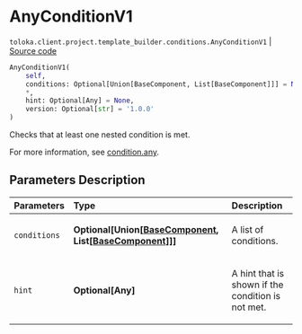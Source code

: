 # AnyConditionV1
`toloka.client.project.template_builder.conditions.AnyConditionV1` | [Source code](https://github.com/Toloka/toloka-kit/blob/v1.2.2/src/client/project/template_builder/conditions.py#L74)

```python
AnyConditionV1(
    self,
    conditions: Optional[Union[BaseComponent, List[BaseComponent]]] = None,
    *,
    hint: Optional[Any] = None,
    version: Optional[str] = '1.0.0'
)
```

Checks that at least one nested condition is met.


For more information, see [condition.any](https://toloka.ai/docs/template-builder/reference/condition.any).

## Parameters Description

| Parameters | Type | Description |
| :----------| :----| :-----------|
`conditions`|**Optional\[Union\[[BaseComponent](toloka.client.project.template_builder.base.BaseComponent.md), List\[[BaseComponent](toloka.client.project.template_builder.base.BaseComponent.md)\]\]\]**|<p>A list of conditions.</p>
`hint`|**Optional\[Any\]**|<p>A hint that is shown if the condition is not met.</p>

